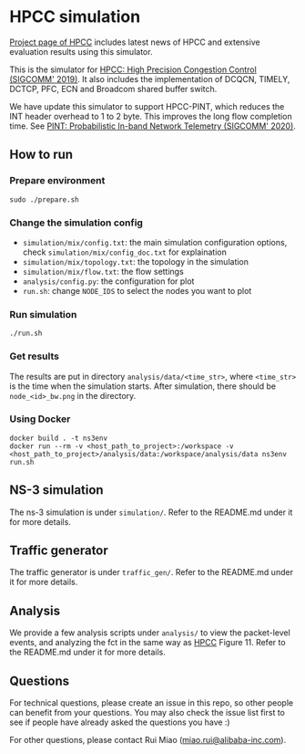 # HPCC simulation
[Project page of HPCC](https://hpcc-group.github.io/) includes latest news of HPCC and extensive evaluation results using this simulator.

This is the simulator for [HPCC: High Precision Congestion Control (SIGCOMM' 2019)](https://rmiao.github.io/publications/hpcc-li.pdf). It also includes the implementation of DCQCN, TIMELY, DCTCP, PFC, ECN and Broadcom shared buffer switch.

We have update this simulator to support HPCC-PINT, which reduces the INT header overhead to 1 to 2 byte. This improves the long flow completion time. See [PINT: Probabilistic In-band Network Telemetry (SIGCOMM' 2020)](https://liyuliang001.github.io/publications/pint.pdf).

## How to run

### Prepare environment 

```
sudo ./prepare.sh
```

### Change the simulation config

* `simulation/mix/config.txt`:         the main simulation configuration options, check `simulation/mix/config_doc.txt` for explaination
* `simulation/mix/topology.txt`:       the topology in the simulation
* `simulation/mix/flow.txt`:           the flow settings
* `analysis/config.py`:                the configuration for plot
* `run.sh`:                            change `NODE_IDS` to select the nodes you want to plot

### Run simulation

```
./run.sh
```

### Get results

The results are put in directory `analysis/data/<time_str>`, where `<time_str>` is the time when the simulation starts. After simulation, there should be `node_<id>_bw.png` in the directory.

### Using Docker

```
docker build . -t ns3env
docker run --rm -v <host_path_to_project>:/workspace -v <host_path_to_project>/analysis/data:/workspace/analysis/data ns3env run.sh
```

## NS-3 simulation
The ns-3 simulation is under `simulation/`. Refer to the README.md under it for more details.

## Traffic generator
The traffic generator is under `traffic_gen/`. Refer to the README.md under it for more details.

## Analysis
We provide a few analysis scripts under `analysis/` to view the packet-level events, and analyzing the fct in the same way as [HPCC](https://liyuliang001.github.io/publications/hpcc.pdf) Figure 11.
Refer to the README.md under it for more details.

## Questions
For technical questions, please create an issue in this repo, so other people can benefit from your questions. 
You may also check the issue list first to see if people have already asked the questions you have :)

For other questions, please contact Rui Miao (miao.rui@alibaba-inc.com).
